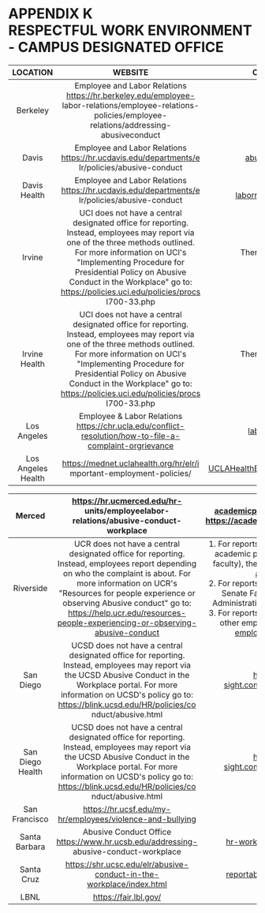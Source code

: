 # APPENDIX K <br> RESPECTFUL WORK ENVIRONMENT - CAMPUS DESIGNATED OFFICE 

| LOCATION | WEBSITE | CONTACT INFORMATION |
| :---: | :---: | :---: |
| Berkeley | Employee and Labor Relations <br> https://hr.berkeley.edu/employee- <br> labor-relations/employee-relations-policies/employee- <br> relations/addressing-abusiveconduct | AC elr@berkeley.edu |
| Davis | Employee and Labor Relations <br> https://hr.ucdavis.edu/departments/e <br> Ir/policies/abusive-conduct | abusiveconduct@ucdavis.edu |
| Davis Health | Employee and Labor Relations <br> https://hr.ucdavis.edu/departments/e Ir/policies/abusive-conduct | hs-employee-and-laborrelations@groups.ucdavis.edu |
| Irvine | UCI does not have a central designated office for reporting. Instead, employees may report via one of the three methods outlined. For more information on UCl's "Implementing Procedure for Presidential Policy on Abusive Conduct in the Workplace" go to: https://policies.uci.edu/policies/procs I700-33.php | There <span class="tooltip">ar<span class="tooltip-text">{% assign tooltip_term = site.data.union_glossary | where: "Term", "Academic Researcher" %}{{ tooltip_term[0]["Meaning"] }}</span></span>e three ways to report abusive conduct: <br> 1. to the UC Hotline: <br> https://secure.ethicspoint.com/domain/media/en/g ui/23531/index.html; <br> 2. to any a supervisor, any manager, any Human Resources (HR) representative, the Office of Academic Personnel, or a Workforce Relations staff member; or <br> 3. Office of Academic Integrity and Student Conduct: conduct@uci.edu (for conduct involving students not acting in the course of University employment) |
| Irvine Health | UCI does not have a central designated office for reporting. Instead, employees may report via one of the three methods outlined. <br> For more information on UCl's "Implementing Procedure for Presidential Policy on Abusive Conduct in the Workplace" go to: https://policies.uci.edu/policies/procs I700-33.php | There <span class="tooltip">ar<span class="tooltip-text">{% assign tooltip_term = site.data.union_glossary | where: "Term", "Academic Researcher" %}{{ tooltip_term[0]["Meaning"] }}</span></span>e three ways to report abusive conduct: <br> 1. to the UC Hotline: <br> https://secure.ethicspoint.com/domain/media/en/g ui/23531/index.html; <br> 2. to any a supervisor, any manager, any Human Resources (HR) representative, the Office of Academic Personnel, or a Workforce Relations staff member; or <br> 3. Office of Academic Integrity and Student Conduct: conduct@uci.edu (for conduct involving students not acting in the course of University employment) |
| Los <br> Angeles | Employee & Labor Relations <br> https://chr.ucla.edu/conflict-resolution/how-to-file-a-complaint-orgrievance | labor.relations@chr.ucla.edu |
| Los <br> Angeles <br> Health | https://mednet.uclahealth.org/hr/elr/i mportant-employment-policies/ | UCLAHealthEmployeeRelations@mednet.ucla.edu |


| Merced | https://hr.ucmerced.edu/hr- <br> units/employeelabor- <br> relations/abusive-conduct-workplace | academicpersonnel@ucmerced.edu & https://academicpersonnel.ucmerced.edu/ |
| :---: | :---: | :---: |
| Riverside | UCR does not have a central designated office for reporting. Instead, employees report depending on who the complaint is about. For more information on UCR's "Resources for people experience or observing Abusive conduct" go to: https://help.ucr.edu/resources-people-experiencing-or-observing-abusive-conduct | 1. For reports alleging Abusive Conduct by academic personnel (other than Senate faculty), the Academic Personnel Office. apomail@ucr.edu <br> 2. For reports alleging Abusive Conduct by Senate Faculty, the Vice Provost for Administrative Resolution. vpar@ucr.edu <br> 3. For reports alleging Abusive Conduct by other employees, Human Resources. <br> employee.relations@ucr.edu |
| San Diego | UCSD does not have a central designated office for reporting. Instead, employees may report via the UCSD Abusive Conduct in the Workplace portal. For more information on UCSD's policy go to: https://blink.ucsd.edu/HR/policies/co nduct/abusive.html | https://ucsdcms.i-sight.com/portal/abusive-conduct |
| San Diego Health | UCSD does not have a central designated office for reporting. Instead, employees may report via the UCSD Abusive Conduct in the Workplace portal. For more information on UCSD's policy go to: https://blink.ucsd.edu/HR/policies/co nduct/abusive.html | https://ucsdcms.i-sight.com/portal/abusive-conduct |
| San <br> Francisco | https://hr.ucsf.edu/my-hr/employees/violence-and-bullying | ELR@ucsf.edu |
| Santa <br> Barbara | Abusive Conduct Office <br> https://www.hr.ucsb.edu/addressing- <br> abusive-conduct-workplace | hr-workplaceconduct@ucsb.edu |
| Santa Cruz | https://shr.ucsc.edu/elr/abusive-conduct-in-the-workplace/index.html | reportabusiveconduct@ucsc.edu |
| LBNL | https://fair.lbl.gov/ | Fair@lbl.gov |

